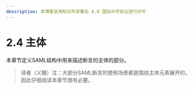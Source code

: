 ```yaml
---
description: 本博客采用知识共享署名 4.0 国际许可协议进行许可
---
```


# 2.4 主体

本章节定义SAML结构中用来描述断言的主体的部分。

> 译者（义臻）注：大部分SAML断言的使用场景都是围绕主体元素展开的，因此仔细阅读本章节很有必要。
